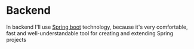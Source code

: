 # Backend

In backend I'll use [Spring boot]() technology, because it's very 
comfortable, fast and well-understandable tool for creating and
extending Spring projects

